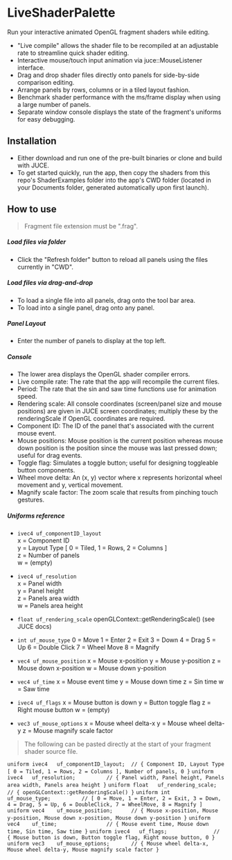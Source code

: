 # LiveShaderPalette

Run your interactive animated OpenGL fragment shaders while editing.

  - "Live compile" allows the shader file to be recompiled at an adjustable rate to streamline quick shader editing.
  - Interactive mouse/touch input animation via juce::MouseListener interface.
  - Drag and drop shader files directly onto panels for side-by-side comparison editing.
  - Arrange panels by rows, columns or in a tiled layout fashion.
  - Benchmark shader performance with the ms/frame display when using a large number of panels.
  - Separate window console displays the state of the fragment's uniforms for easy debugging.

## Installation
  - Either download and run one of the pre-built binaries or clone and build with JUCE.
  - To get started quickly, run the app, then copy the shaders from this repo's ShaderExamples folder into the app's CWD folder (located in your Documents folder, generated automatically upon first launch).
  
## How to use
>Fragment file extension must be ".frag".   
##### Load files via folder  
  - Click the "Refresh folder" button to reload all panels using the files currently in "CWD".
##### Load files via drag-and-drop
  - To load a single file into all panels, drag onto the tool bar area.
  - To load into a single panel, drag onto any panel. 
##### Panel Layout
  - Enter the number of panels to display at the top left.
##### Console
  - The lower area displays the OpenGL shader compiler errors.
  - Live compile rate: The rate that the app will recompile the current files.
  - Period: The rate that the sin and saw time functions use for animation speed.
  - Rendering scale: All console coordinates (screen/panel size and mouse positions) are given in JUCE screen coordinates; multiply these by the renderingScale if OpenGL coordinates are required.
  - Component ID: The ID of the panel that's associated with the current mouse event.
  - Mouse positions: Mouse position is the current position whereas mouse down position is the position since the mouse was last pressed down; useful for drag events.
  - Toggle flag: Simulates a toggle button; useful for designing toggleable button components.
  - Wheel move delta: An (x, y) vector where x represents horizontal wheel movement and y, vertical movement.
  - Magnify scale factor: The zoom scale that results from pinching touch gestures.
 
##### Uniforms reference

- `ivec4 uf_componentID_layout`    
    x = Component ID    
    y = Layout Type [ 0 = Tiled, 1 = Rows, 2 = Columns ]    
    z = Number of panels    
    w = (empty)    
    
- `ivec4 uf_resolution`    
    x = Panel width    
    y = Panel height    
    z = Panels area width    
    w = Panels area height    
  
- `float uf_rendering_scale`
    openGLContext::getRenderingScale() (see JUCE docs)
- `int uf_mouse_type`
    0 = Move
    1 = Enter
    2 = Exit
    3 = Down 
    4 = Drag
    5 = Up
    6 = Double Click
    7 = Wheel Move
    8 = Magnify
- `vec4 uf_mouse_position`
    x = Mouse x-position
    y = Mouse y-position
    z = Mouse down x-position
    w = Mouse down y-position
- `vec4 uf_time`
    x = Mouse event time
    y = Mouse down time
    z = Sin time
    w = Saw time
- `ivec4 uf_flags`
    x = Mouse button is down
    y = Button toggle flag
    z = Right mouse button
    w = (empty)
- `vec3 uf_mouse_options`
    x = Mouse wheel delta-x
    y = Mouse wheel delta-y
    z = Mouse magnify scale factor
    
> The following can be pasted directly at the start of your fragment shader source file. 

`uniform ivec4   uf_componentID_layout;  // { Component ID, Layout Type [ 0 = Tiled, 1 = Rows, 2 = Columns ], Number of panels, 0 }`
`uniform ivec4   uf_resolution;          // { Panel width, Panel height, Panels area width, Panels area height }`
`uniform float   uf_rendering_scale;     // { openGLContext::getRenderingScale() }`
`uniform int     uf_mouse_type;          // [ 0 = Move, 1 = Enter, 2 = Exit, 3 = Down, 4 = Drag, 5 = Up, 6 = DoubleClick, 7 = WheelMove, 8 = Magnify ]`
`uniform vec4    uf_mouse_position;      // { Mouse x-position, Mouse y-position, Mouse down x-position, Mouse down y-position }`
`uniform vec4    uf_time;                // { Mouse event time, Mouse down time, Sin time, Saw time }`
`uniform ivec4   uf_flags;               // { Mouse button is down, Button toggle flag, Right mouse button, 0 }`
`uniform vec3    uf_mouse_options;       // { Mouse wheel delta-x, Mouse wheel delta-y, Mouse magnify scale factor }`
